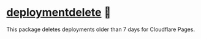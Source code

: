# [deploymentdelete] 🚮

This package deletes deployments older than 7 days for Cloudflare Pages.

[deploymentdelete]: https://npmjs.org/deploymentdelete
